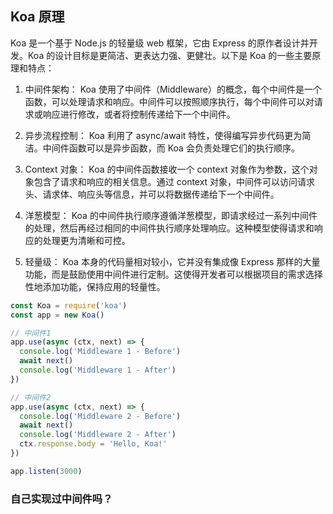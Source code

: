 ## Koa 原理

Koa 是一个基于 Node.js 的轻量级 web 框架，它由 Express 的原作者设计并开发。Koa 的设计目标是更简洁、更表达力强、更健壮。以下是 Koa 的一些主要原理和特点：

1. 中间件架构： Koa 使用了中间件（Middleware）的概念，每个中间件是一个函数，可以处理请求和响应。中间件可以按照顺序执行，每个中间件可以对请求或响应进行修改，或者将控制传递给下一个中间件。

2. 异步流程控制： Koa 利用了 async/await 特性，使得编写异步代码更为简洁。中间件函数可以是异步函数，而 Koa 会负责处理它们的执行顺序。

3. Context 对象： Koa 的中间件函数接收一个 context 对象作为参数，这个对象包含了请求和响应的相关信息。通过 context 对象，中间件可以访问请求头、请求体、响应头等信息，并可以将数据传递给下一个中间件。

4. 洋葱模型： Koa 的中间件执行顺序遵循洋葱模型，即请求经过一系列中间件的处理，然后再经过相同的中间件执行顺序处理响应。这种模型使得请求和响应的处理更为清晰和可控。

5. 轻量级： Koa 本身的代码量相对较小，它并没有集成像 Express 那样的大量功能，而是鼓励使用中间件进行定制。这使得开发者可以根据项目的需求选择性地添加功能，保持应用的轻量性。

```javascript
const Koa = require('koa')
const app = new Koa()

// 中间件1
app.use(async (ctx, next) => {
  console.log('Middleware 1 - Before')
  await next()
  console.log('Middleware 1 - After')
})

// 中间件2
app.use(async (ctx, next) => {
  console.log('Middleware 2 - Before')
  await next()
  console.log('Middleware 2 - After')
  ctx.response.body = 'Hello, Koa!'
})

app.listen(3000)
```

### 自己实现过中间件吗？
